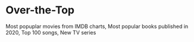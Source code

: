 # Over-the-Top
Most popuplar movies from IMDB charts, Most popular books published in 2020, Top 100 songs, New TV series
